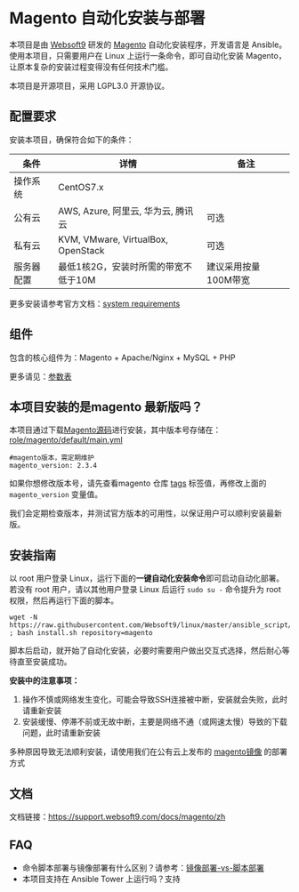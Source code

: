 # Magento 自动化安装与部署

本项目是由 [Websoft9](https://www.websoft9.com) 研发的 [Magento](https://magento.com/) 自动化安装程序，开发语言是 Ansible。使用本项目，只需要用户在 Linux 上运行一条命令，即可自动化安装 Magento，让原本复杂的安装过程变得没有任何技术门槛。  

本项目是开源项目，采用 LGPL3.0 开源协议。

## 配置要求

安装本项目，确保符合如下的条件：

| 条件       | 详情       | 备注  |
| ------------ | ------------ | ----- |
| 操作系统       | CentOS7.x       |   |
| 公有云| AWS, Azure, 阿里云, 华为云, 腾讯云 | 可选 |
| 私有云|  KVM, VMware, VirtualBox, OpenStack | 可选 |
| 服务器配置 | 最低1核2G，安装时所需的带宽不低于10M |  建议采用按量100M带宽 |

更多安装请参考官方文档：[system requirements](https://devdocs.magento.com/guides/v2.3/install-gde/system-requirements.html)

## 组件

包含的核心组件为：Magento + Apache/Nginx + MySQL + PHP

更多请见：[参数表](/docs/zh/stack-components.md)

## 本项目安装的是magento 最新版吗？

本项目通过下载[Magento源码](https://github.com/magento/magento2.git)进行安装，其中版本号存储在：[role/magento/default/main.yml](/roles/magento/defaults/main.yml)

```
#magento版本，需定期维护
magento_version: 2.3.4
```

如果你想修改版本号，请先查看magento 仓库 [tags](https://github.com/magento/magento2/tags) 标签值，再修改上面的 `magento_version` 变量值。

我们会定期检查版本，并测试官方版本的可用性，以保证用户可以顺利安装最新版。

## 安装指南

以 root 用户登录 Linux，运行下面的**一键自动化安装命令**即可启动自动化部署。若没有 root 用户，请以其他用户登录 Linux 后运行 `sudo su -` 命令提升为 root 权限，然后再运行下面的脚本。

```
wget -N https://raw.githubusercontent.com/Websoft9/linux/master/ansible_script/install.sh ; bash install.sh repository=magento
```

脚本后启动，就开始了自动化安装，必要时需要用户做出交互式选择，然后耐心等待直至安装成功。

**安装中的注意事项：**  

1. 操作不慎或网络发生变化，可能会导致SSH连接被中断，安装就会失败，此时请重新安装
2. 安装缓慢、停滞不前或无故中断，主要是网络不通（或网速太慢）导致的下载问题，此时请重新安装

多种原因导致无法顺利安装，请使用我们在公有云上发布的 [magento镜像](https://apps.websoft9.com/magento) 的部署方式


## 文档

文档链接：https://support.websoft9.com/docs/magento/zh

## FAQ

- 命令脚本部署与镜像部署有什么区别？请参考：[镜像部署-vs-脚本部署](https://support.websoft9.com/docs/faq/zh/bz-product.html#镜像部署-vs-脚本部署)
- 本项目支持在 Ansible Tower 上运行吗？支持
